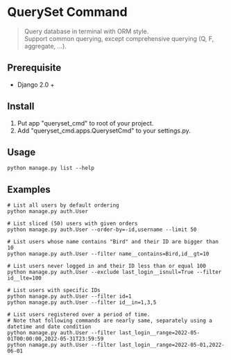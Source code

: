 # QuerySet Command
> Query database in terminal with ORM style. <br>
> Support common querying, except comprehensive querying (Q, F, aggregate, ...).

## Prerequisite
- Django 2.0 +

## Install
1. Put app "queryset_cmd" to root of your project.
2. Add "queryset_cmd.apps.QuerysetCmd" to your settings.py.

## Usage
```shell
python manage.py list --help
```

## Examples
```shell
# List all users by default ordering
python manage.py auth.User

# List sliced (50) users with given orders
python manage.py auth.User --order-by=-id,username --limit 50

# List users whose name contains "Bird" and their ID are bigger than 10
python manage.py auth.User --filter name__contains=Bird,id__gt=10

# List users never logged in and their ID less than or equal 100
python manage.py auth.User --exclude last_login__isnull=True --filter id__lte=100

# List users with specific IDs
python manage.py auth.User --filter id=1
python manage.py auth.User --filter id__in=1,3,5

# List users registered over a period of time.
# Note that following commands are nearly same, separately using a datetime and date condition
python manage.py auth.User --filter last_login__range=2022-05-01T00:00:00,2022-05-31T23:59:59
python namage.py auth.User --filter last_login__range=2022-05-01,2022-06-01
```
